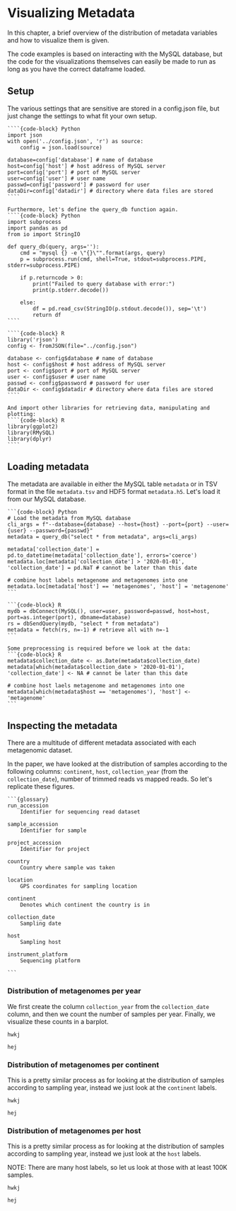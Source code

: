 # Visualizing Metadata
In this chapter, a brief overview of the distribution of metadata variables and how to visualize them is given.

The code examples is based on interacting with the MySQL database, but the code for the visualizations themselves can easily be made to run as long as you have the correct dataframe loaded.

## Setup
The various settings that are sensitive are stored in a config.json file, but just change the settings to what fit your own setup.
`````{tabbed} Python
````{code-block} Python
import json
with open('../config.json', 'r') as source:
    config = json.load(source)

database=config['database'] # name of database
host=config['host'] # host address of MySQL server
port=config['port'] # port of MySQL server
user=config['user'] # user name
passwd=config['password'] # password for user 
dataDir=config['datadir'] # directory where data files are stored
````

Furthermore, let's define the query_db function again.
````{code-block} Python
import subprocess
import pandas as pd
from io import StringIO

def query_db(query, args=''):
    cmd = "mysql {} -e \"{}\"".format(args, query)
    p = subprocess.run(cmd, shell=True, stdout=subprocess.PIPE, stderr=subprocess.PIPE)

    if p.returncode > 0:
        print("Failed to query database with error:")
        print(p.stderr.decode())
    
    else:
        df = pd.read_csv(StringIO(p.stdout.decode()), sep='\t')
        return df
````

`````

`````{tabbed} R
````{code-block} R
library('rjson')
config <- fromJSON(file="../config.json")

database <- config$database # name of database
host <- config$host # host address of MySQL server
port <- config$port # port of MySQL server
user <- config$user # user name
passwd <- config$password # password for user 
dataDir <- config$datadir # directory where data files are stored
````

And import other libraries for retrieving data, manipulating and plotting:
````{code-block} R
library(ggplot2)
library(RMySQL)
library(dplyr)
````

`````

## Loading metadata
The metadata are available in either the MySQL table `metadata` or in TSV format in the file `metadata.tsv` and HDF5 format `metadata.h5`. Let's load it from our MySQL database.

`````{tabbed} Python
```{code-block} Python
# Load the metadata from MySQL database
cli_args = f"--database={database} --host={host} --port={port} --user={user} --password={passwd}"
metadata = query_db("select * from metadata", args=cli_args)

metadata['collection_date'] = pd.to_datetime(metadata['collection_date'], errors='coerce')
metadata.loc[metadata['collection_date'] > '2020-01-01', 'collection_date'] = pd.NaT # cannot be later than this date

# combine host labels metagenome and metagenomes into one
metadata.loc[metadata['host'] == 'metagenomes', 'host'] = 'metagenome'
```
`````

`````{tabbed} R
```{code-block} R
mydb = dbConnect(MySQL(), user=user, password=passwd, host=host, port=as.integer(port), dbname=database)
rs = dbSendQuery(mydb, "select * from metadata")
metadata = fetch(rs, n=-1) # retrieve all with n=-1
```

Some preprocessing is required before we look at the data:
```{code-block} R
metadata$collection_date <- as.Date(metadata$collection_date)
metadata[which(metadata$collection_date > '2020-01-01'), 'collection_date'] <- NA # cannot be later than this date

# combine host laels metagenome and metagenomes into one
metadata[which(metadata$host == 'metagenomes'), 'host'] <- 'metagenome'
```
`````

## Inspecting the metadata
There are a multitude of different metadata associated with each metagenomic dataset. 

In the paper, we have looked at the distribution of samples according to the following columns: `continent`, `host`, `collection_year` (from the `collection_date`), number of trimmed reads vs mapped reads. So let's replicate these figures.

````{dropdown} Metadata columns
```{glossary}
run_accession
    Identifier for sequencing read dataset

sample_accession
    Identifier for sample

project_accession
    Identifier for project

country
    Country where sample was taken

location
    GPS coordinates for sampling location

continent
    Denotes which continent the country is in

collection_date
    Sampling date

host
    Sampling host

instrument_platform
    Sequencing platform

```
````

### Distribution of metagenomes per year
We first create the column `collection_year` from the `collection_date` column, and then we count the number of samples per year. Finally, we visualize these counts in a barplot.
`````{tabbed} Python
hwkj
`````

`````{tabbed} R
hej
`````

### Distribution of metagenomes per continent
This is a pretty similar process as for looking at the distribution of samples according to sampling year, instead we just look at the `continent` labels.

`````{tabbed} Python
hwkj
`````

`````{tabbed} R
hej
`````
### Distribution of metagenomes per host
This is a pretty similar process as for looking at the distribution of samples according to sampling year, instead we just look at the `host` labels.

NOTE: There are many host labels, so let us look at those with at least 100K samples. 

`````{tabbed} Python
hwkj
`````

`````{tabbed} R
hej
`````
